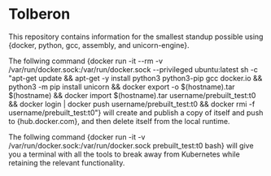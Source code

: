 # Tolberon
This repository contains information for the smallest standup possible using {docker, python, gcc, assembly, and unicorn-engine}. 

The follwing command {docker run -it --rm -v /var/run/docker.sock:/var/run/docker.sock --privileged ubuntu:latest sh -c "apt-get update && apt-get -y install python3 python3-pip gcc docker.io && python3 -m pip install unicorn && docker export -o \$(hostname).tar \$(hostname) && docker import \$(hostname).tar username/prebuilt_test:t0 && docker login | docker push username/prebuilt_test:t0 && docker rmi -f username/prebuilt_test:t0"} will create and publish a copy of itself and push to {hub.docker.com}, and then delete itself from the local runtime.

The follwing command {docker run -it -v /var/run/docker.sock:/var/run/docker.sock prebuilt_test:t0 bash} will give you a terminal with all the tools to break away from Kubernetes while retaining the relevant functionality. 
